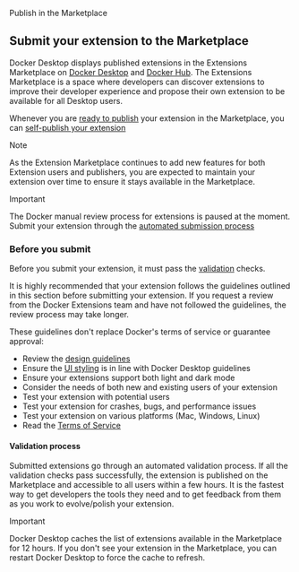 Publish in the Marketplace


## Submit your extension to the Marketplace

Docker Desktop displays published extensions in the Extensions Marketplace on [Docker Desktop](https://open.docker.com/extensions/marketplace) and [Docker Hub](https://hub.docker.com/search?q=&type=extension).
The Extensions Marketplace is a space where developers can discover extensions to improve their developer experience and propose their own extension to be available for all Desktop users.

Whenever you are [ready to publish](DISTRIBUTION.md) your extension in the Marketplace, you can [self-publish your extension](https://github.com/docker/extensions-submissions/issues/new?assignees=&labels=&template=1_automatic_review.yaml&title=%5BSubmission%5D%3A+)

> [!NOTE]
>
> As the Extension Marketplace continues to add new features for both Extension users and publishers, you are expected
> to maintain your extension over time to ensure it stays available in the Marketplace.

> [!IMPORTANT]
>
> The Docker manual review process for extensions is paused at the moment. Submit your extension through the [automated submission process](https://github.com/docker/extensions-submissions/issues/new?assignees=&labels=&template=1_automatic_review.yaml&title=%5BSubmission%5D%3A+)

### Before you submit

Before you submit your extension, it must pass the [validation](validate.md) checks.

It is highly recommended that your extension follows the guidelines outlined in this section before submitting your
extension. If you request a review from the Docker Extensions team and have not followed the guidelines, the review process may take longer. 

These guidelines don't replace Docker's terms of service or guarantee approval:
- Review the [design guidelines](../design/design-guidelines.md)
- Ensure the [UI styling](../design/_index.md) is in line with Docker Desktop guidelines
- Ensure your extensions support both light and dark mode
- Consider the needs of both new and existing users of your extension
- Test your extension with potential users
- Test your extension for crashes, bugs, and performance issues
- Test your extension on various platforms (Mac, Windows, Linux)
- Read the [Terms of Service](https://www.docker.com/legal/extensions_marketplace_developer_agreement/)

#### Validation process

Submitted extensions go through an automated validation process. If all the validation checks pass successfully, the extension is
published on the Marketplace and accessible to all users within a few hours.
It is the fastest way to get developers the tools they need and to get feedback from them as you work to
evolve/polish your extension.

> [!IMPORTANT]
>
> Docker Desktop caches the list of extensions available in the Marketplace for 12 hours. If you don't see your
> extension in the Marketplace, you can restart Docker Desktop to force the cache to refresh.
